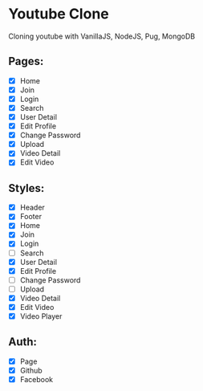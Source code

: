# Youtube Clone

Cloning youtube with VanillaJS, NodeJS, Pug, MongoDB

## Pages:
- [X] Home
- [X] Join
- [X] Login
- [X] Search
- [X] User Detail
- [X] Edit Profile
- [X] Change Password
- [X] Upload
- [X] Video Detail
- [X] Edit Video

## Styles:
- [X] Header
- [X] Footer
- [X] Home
- [X] Join
- [X] Login
- [ ] Search
- [X] User Detail
- [X] Edit Profile
- [ ] Change Password
- [ ] Upload
- [X] Video Detail
- [X] Edit Video
- [X] Video Player

## Auth:
- [X] Page
- [X] Github
- [X] Facebook